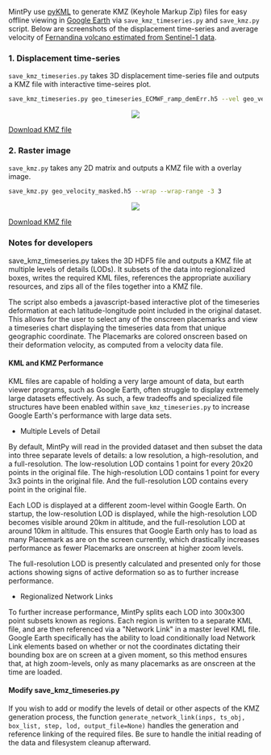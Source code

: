 MintPy use [pyKML](https://pythonhosted.org/pykml/) to generate KMZ (Keyhole Markup Zip) files for easy offline viewing in [Google Earth](https://www.google.com/earth/) via `save_kmz_timeseries.py` and `save_kmz.py` script. Below are screenshots of the displacement time-series and average velocity of [Fernandina volcano estimated from Sentinel-1 data](example_dataset.md).    

### 1. Displacement time-series ###

`save_kmz_timeseries.py` takes 3D displacement time-series file and outputs a KMZ file with interactive time-seires plot.

```bash
save_kmz_timeseries.py geo_timeseries_ECMWF_ramp_demErr.h5 --vel geo_velocity_mask.h5 --tcoh geo_temporalCoherence.h5
```

<p align="center">
  <img src="https://yunjunzhang.files.wordpress.com/2019/02/fernandinasendt128_ge-1.png">
</p>

[Download KMZ file](https://miami.box.com/v/FernandinaSenDT128TS)

### 2. Raster image ###

`save_kmz.py` takes any 2D matrix and outputs a KMZ file with a overlay image.

```bash
save_kmz.py geo_velocity_masked.h5 --wrap --wrap-range -3 3
```

<p align="center">
  <img src="https://yunjunzhang.files.wordpress.com/2019/02/vel_fernandinasendt128_ge.png">
</p>

[Download KMZ file](https://miami.box.com/v/FernandinaSenDT128VEL)

### Notes for developers ###

save_kmz_timeseries.py takes the 3D HDF5 file and outputs a KMZ file at multiple levels of details (LODs). It subsets of the data into regionalized boxes, writes the required KML files, references the appropriate auxiliary resources, and zips all of the files together into a KMZ file. 

The script also embeds a javascript-based interactive plot of the timeseries deformation at each latitude-longitude point included in the original dataset. This allows for the user to select any of the onscreen placemarks and view a timeseries chart displaying the timeseries data from that unique geographic coordinate. The Placemarks are colored onscreen based on their deformation velocity, as computed from a velocity data file.

#### KML and KMZ Performance ####

KML files are capable of holding a very large amount of data, but earth viewer programs, such as Google Earth, often struggle to display extremely large datasets effectively. As such, a few tradeoffs and specialized file structures have been enabled within `save_kmz_timeseries.py` to increase Google Earth's performance with large data sets.

+ Multiple Levels of Detail

By default, MintPy will read in the provided dataset and then subset the data into three separate levels of details: a low resolution, a high-resolution, and a full-resolution. The low-resolution LOD contains 1 point for every 20x20 points in the original file. The high-resolution LOD contains 1 point for every 3x3 points in the original file. And the full-resolution LOD contains every point in the original file. 

Each LOD is displayed at a different zoom-level within Google Earth. On startup, the low-resolution LOD is displayed, while the high-resolution LOD becomes visible around 20km in altitude, and the full-resolution LOD at around 10km in altitude. This ensures that Google Earth only has to load as many Placemark as are on the screen currently, which drastically increases performance as fewer Placemarks are onscreen at higher zoom levels.

The full-resolution LOD is presently calculated and presented only for those actions showing signs of active deformation so as to further increase performance.

+ Regionalized Network Links

To further increase performance, MintPy splits each LOD into 300x300 point subsets known as regions. Each region is written to a separate KML file, and are then referenced via a "Network Link" in a master level KML file. Google Earth specifically has the ability to load conditionally load Network Link elements based on whether or not the coordinates dictating their bounding box are on screen at a given moment, so this method ensures that, at high zoom-levels, only as many placemarks as are onscreen at the time are loaded.

#### Modify save_kmz_timeseries.py ####

If you wish to add or modify the levels of detail or other aspects of the KMZ generation process, the function `generate_network_link(inps, ts_obj, box_list, step, lod, output_file=None)` handles the generation and reference linking of the required files. Be sure to handle the initial reading of the data and filesystem cleanup afterward.
